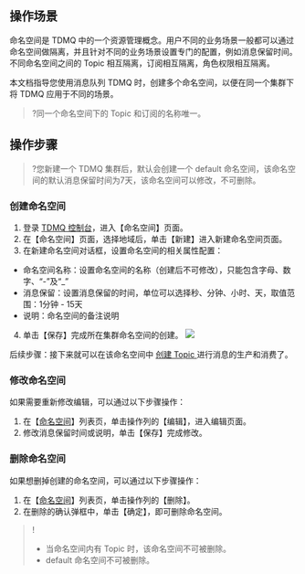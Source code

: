 ## 操作场景

命名空间是 TDMQ 中的一个资源管理概念。用户不同的业务场景一般都可以通过命名空间做隔离，并且针对不同的业务场景设置专门的配置，例如消息保留时间。不同命名空间之间的 Topic 相互隔离，订阅相互隔离，角色权限相互隔离。

本文档指导您使用消息队列 TDMQ 时，创建多个命名空间，以便在同一个集群下将 TDMQ 应用于不同的场景。

>?同一个命名空间下的 Topic 和订阅的名称唯一。

## 操作步骤
>?您新建一个 TDMQ 集群后，默认会创建一个 default 命名空间，该命名空间的默认消息保留时间为7天，该命名空间可以修改，不可删除。

### 创建命名空间

1. 登录 [TDMQ 控制台](https://console.cloud.tencent.com/tdmq)，进入【命名空间】页面。
2. 在【命名空间】页面，选择地域后，单击【新建】进入新建命名空间页面。
3. 在新建命名空间对话框，设置命名空间的相关属性配置：
 - 命名空间名称：设置命名空间的名称（创建后不可修改），只能包含字母、数字、“-”及“_”
 - 消息保留：设置消息保留的时间，单位可以选择秒、分钟、小时、天，取值范围：1分钟 - 15天
 - 说明：命名空间的备注说明
4. 单击【保存】完成所在集群命名空间的创建。
 ![](https://main.qcloudimg.com/raw/8d47a6e00399b6330e150afb87d1bd30.png)

后续步骤：接下来就可以在该命名空间中 [创建 Topic ](https://cloud.tencent.com/document/product/1179/44820) 进行消息的生产和消费了。

### 修改命名空间
如果需要重新修改编辑，可以通过以下步骤操作：
1. 在【[命名空间](https://console.cloud.tencent.com/tdmq/env)】列表页，单击操作列的【编辑】，进入编辑页面。
2. 修改消息保留时间或说明，单击【保存】完成修改。

### 删除命名空间
如果想删掉创建的命名空间，可以通过以下步骤操作：
1. 在【[命名空间](https://console.cloud.tencent.com/tdmq/env)】列表页，单击操作列的【删除】。
2. 在删除的确认弹框中，单击【确定】，即可删除命名空间。

>!
>- 当命名空间内有 Topic 时，该命名空间不可被删除。
>- default 命名空间不可被删除。


